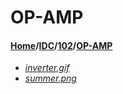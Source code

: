 # OP-AMP
#### [Home](../../..)/[IDC](../..)/[102](..)/[OP-AMP]()
- [_inverter.gif_](inverter.gif)
- [_summer.png_](summer.png)
